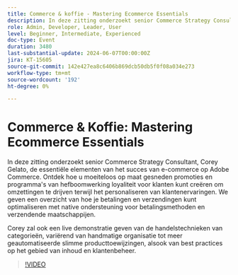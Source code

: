 ```yaml
---
title: Commerce & koffie - Mastering Ecommerce Essentials
description: In deze zitting onderzoekt senior Commerce Strategy Consultant, Corey Gelato, de essentiële elementen van het succes van e-commerce op Adobe Commerce. Ontdek hoe u moeiteloos op maat gesneden promoties en programma's van hefboomwerking loyaliteit voor klanten kunt creëren om omzettingen te drijven terwijl het personaliseren van klantenervaringen. We geven een overzicht van hoe je betalingen en verzendingen kunt optimaliseren met native ondersteuning voor betalingsmethoden en verzendende maatschappijen. Corey zal ook een live demonstratie geven van de handelstechnieken van categorieën, variërend van handmatige organisatie tot meer geautomatiseerde slimme producttoewijzingen, alsook van best practices op het gebied van inhoud en klantenbeheer.
role: Admin, Developer, Leader, User
level: Beginner, Intermediate, Experienced
doc-type: Event
duration: 3480
last-substantial-update: 2024-06-07T00:00:00Z
jira: KT-15605
source-git-commit: 142e427ea8c6406b869dcb50db5f0f08a034e273
workflow-type: tm+mt
source-wordcount: '192'
ht-degree: 0%

---
```



# Commerce &amp; Koffie: Mastering Ecommerce Essentials

In deze zitting onderzoekt senior Commerce Strategy Consultant, Corey Gelato, de essentiële elementen van het succes van e-commerce op Adobe Commerce. Ontdek hoe u moeiteloos op maat gesneden promoties en programma&#39;s van hefboomwerking loyaliteit voor klanten kunt creëren om omzettingen te drijven terwijl het personaliseren van klantenervaringen. We geven een overzicht van hoe je betalingen en verzendingen kunt optimaliseren met native ondersteuning voor betalingsmethoden en verzendende maatschappijen.

Corey zal ook een live demonstratie geven van de handelstechnieken van categorieën, variërend van handmatige organisatie tot meer geautomatiseerde slimme producttoewijzingen, alsook van best practices op het gebied van inhoud en klantenbeheer.

>[!VIDEO](https://video.tv.adobe.com/v/3429437/?learn=on)
